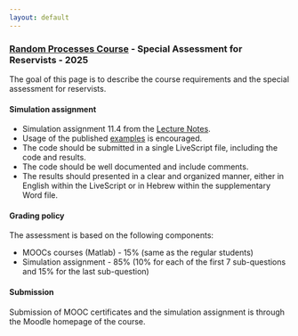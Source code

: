 ```yaml
---
layout: default
---
```


### [Random Processes Course](/teaching/rp/) - Special Assessment for Reservists - 2025
The goal of this page is to describe the course requirements and the special assessment for reservists.

#### Simulation assignment
* Simulation assignment 11.4 from the [Lecture Notes](/rp/RP_Book.pdf).
* Usage of the published [examples](/suppl/rp/code/) is encouraged.
* The code should be submitted in a single LiveScript file, including the code and results.
* The code should be well documented and include comments.
* The results should presented in a clear and organized manner, either in English within the LiveScript or in Hebrew within the supplementary Word file.

#### Grading policy
The assessment is based on the following components:
* MOOCs courses (Matlab) - 15% (same as the regular students)
* Simulation assignment - 85% (10% for each of the first 7 sub-questions and 15% for the last sub-question)

#### Submission
Submission of MOOC certificates and the simulation assignment 
is through the Moodle homepage of the course.



